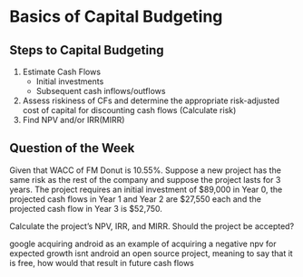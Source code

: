 # Basics of Capital Budgeting
## Steps to Capital Budgeting
1. Estimate Cash Flows
    - Initial investments
    - Subsequent cash inflows/outflows
2. Assess riskiness of CFs and determine the appropriate risk-adjusted cost of capital for discounting cash flows (Calculate risk)
3. Find NPV and/or IRR(MIRR)

## Question of the Week
Given that WACC of FM Donut is 10.55%.
Suppose a new project has the same risk as the rest of the company and suppose the project lasts for 3 years.
The project requires an initial investment of $89,000 in Year 0, the projected cash flows in Year 1 and Year 2 are $27,550 each and the projected cash flow in Year 3 is $52,750.

Calculate the project’s NPV, IRR, and MIRR.
Should the project be accepted?


google acquiring android as an example of acquiring a negative npv for expected growth
isnt android an open source project, meaning to say that it is free, how would that result in future cash flows


